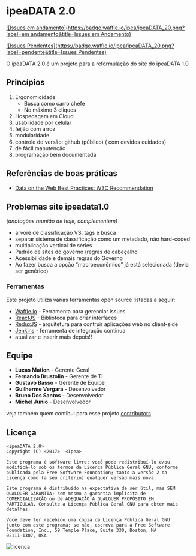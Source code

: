 # ipeaDATA 2.0

[![Issues em andamento](https://badge.waffle.io/ipea/ipeaDATA_20.png?label=em andamento&title=Issues em Andamento)](https://waffle.io/ipea/ipeaDATA_20)

[![Issues Pendentes](https://badge.waffle.io/ipea/ipeaDATA_20.png?label=pendente&title=Issues Pendentes)](https://waffle.io/ipea/ipeaDATA_20)

O ipeaDATA 2.0 é um projeto para a reformulação do site do ipeaDATA 1.0

## Princípios
1. Ergonomicidade
    - Busca como carro chefe
    - No máximo 3 cliques
1. Hospedagem em Cloud
1. usabilidade por celular
1. feijão com arroz
1. modularidade
1. controle de versão: github (público) ( com devidos cuidados)
1. de fácil manutenção
1. programação bem documentada

## Referências de boas práticas

- [Data on the Web Best Practices: W3C Recommendation](https://www.w3.org/TR/dwbp/)

## Problemas site ipeadata1.0
_(anotações reunião de hoje, complementem)_

- arvore de classificação VS. tags e busca
- separar sistema de classificação como um metadado, não hard-coded
- multiplicação vertical de séries
- Padrão de sites do governo (regras de cabeçalho
- Acessibilidade e demais regras do Governo
- Ao fazer busca a opção “macroeconômico” já está selecionada (devia ser genérico)

### Ferramentas

Este projeto utiliza várias ferramentas open source listadas a seguir:

* [Waffle.io](http://waffle.io) - Ferramenta para gerenciar issues
* [ReactJS](http://facebook.github.io/react/) - Biblioteca para criar interfaces
* [ReduxJS](http://redux.js.org/) - arquitetura para contruir aplicações web no client-side
* [Jenkins](https://jenkins.io/) - ferramenta de integração continua
* atualizar e inserir mais depois!!

## Equipe

* **Lucas Mation** - Gerente Geral
* **Fernando Brustolin** - Gerente de TI
* **Gustavo Basso** - Gerente de Equipe
* **Guilherme Vergara** - Desenvolvedor
* **Bruno Dos Santos** - Desenvolvedor
* **Michel Junio** - Desenvolvedor

veja também quem contibui para esse projeto [contributors](https://github.com/your/project/contributors)

## Licença

    <ipeaDATA 2.0>
    Copyright (C) <2017>  <Ipea>
   
    Este programa é software livre; você pode redistribuí-lo e/ou
    modificá-lo sob os termos da Licença Pública Geral GNU, conforme
    publicada pela Free Software Foundation; tanto a versão 2 da
    Licença como (a seu critério) qualquer versão mais nova.

    Este programa é distribuído na expectativa de ser útil, mas SEM
    QUALQUER GARANTIA; sem mesmo a garantia implícita de
    COMERCIALIZAÇÃO ou de ADEQUAÇÃO A QUALQUER PROPÓSITO EM
    PARTICULAR. Consulte a Licença Pública Geral GNU para obter mais
    detalhes.
 
    Você deve ter recebido uma cópia da Licença Pública Geral GNU
    junto com este programa; se não, escreva para a Free Software
    Foundation, Inc., 59 Temple Place, Suite 330, Boston, MA
    02111-1307, USA
    
![licenca](http://creativecommons.org/images/public/cc-GPL.png)

